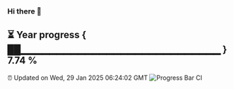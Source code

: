 ### Hi there 👋
⏳ Year progress { ██▁▁▁▁▁▁▁▁▁▁▁▁▁▁▁▁▁▁▁▁▁▁▁▁▁▁▁▁ } 7.74 %
---
⏰ Updated on Wed, 29 Jan 2025 06:24:02 GMT
![Progress Bar CI](https://github.com/liununu/liununu/workflows/Progress%20Bar%20CI/badge.svg)
